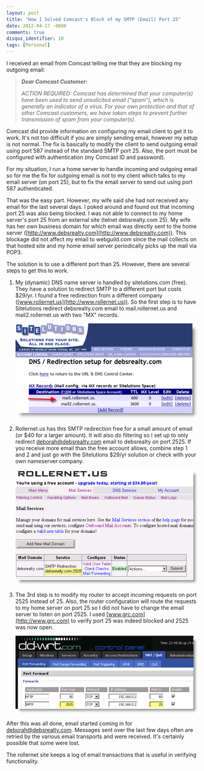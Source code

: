 ```yaml
---
layout: post
title: "How I Solved Comcast's Block of my SMTP (Email) Port 25"
date: 2012-04-17 -0800
comments: true
disqus_identifier: 18
tags: [Personal]
---
```

I received an email from Comcast telling me that they are blocking my
outgoing email:

> ***Dear Comcast Customer:***
>
> *ACTION REQUIRED: Comcast has determined that your computer(s) have
> been used to send unsolicited email ("spam"), which is generally an
> indicator of a virus. For your own protection and that of other
> Comcast customers, we have taken steps to prevent further transmission
> of spam from your computer(s).*

Comcast did provide information on configuring my email client to get it
to work. It's not too difficult if you are simply sending email, however
my setup is not normal. The fix is basically to modify the client to
send outgoing email using port 587 instead of the standard SMTP port 25.
Also, the port must be configured with authentication (my Comcast ID and
password).

For my situation, I run a home server to handle incoming and outgoing
email so for me the fix for outgoing email is not to my client which
talks to my email server (on port 25), but to fix the email server to
send out using port 587 authenticated.

That was the easy part. However, my wife said she had not received any
email for the last several days. I poked around and found out that
incoming port 25 was also being blocked. I was not able to connect to my
home server's port 25 from an external site (telnet debsrealty.com 25).
My wife has her own business domain for which email was directly sent to
the home server
([http://www.debsrealty.com](http://www.debsrealty.com)). This blockage
did not affect my email to webguild.com since the mail collects on that
hosted site and my home email server periodically picks up the mail via
POP3.

The solution is to use a different port than 25. However, there are
several steps to get this to work.

1.  My (dynamic) DNS name server is handled by sitelutions.com (free).
    They have a solution to redirect SMTP to a different port but costs
    \$29/yr. I found a free redirection from a different company
    ([www.rollernet.us](http://www.rollernet.us)). So the first step is
    to have Sitelutions redirect debsrealty.com email to
    mail.rollernet.us and mail2.rollernet.us with two "MX" records.  
     
    ![](/images/blogs_webguild_com/gary/SiteLutionsSmtp.png)
2.  Rollernet.us has this SMTP redirection free for a small amount of
    email (or \$40 for a larger amount). It will also do filtering so I
    set up to only redirect
    [deborah@debsrealty.com](mailto:deborah@debsrealty.com) email to
    debsrealty on port 2525. If you receive more email than the free
    account allows, combine step 1 and 2 and just go with the
    Sitelutions \$29/yr solution or check with your own nameserver
    company. 
     
    ![](/images/blogs_webguild_com/gary/RollernetSmtp.png)

3.  The 3rd step is to modify my router to accept incoming requests on
    port 2525 instead of 25. Also, the router configuration will route
    the requests to my home server on port 25 so I did not have to
    change the email server to listen on port 2525. I used
    [www.grc.com](http://www.grc.com) to verify port 25 was indeed
    blocked and 2525 was now open. 
     
    ![](/images/blogs_webguild_com/gary/RouterSmtp.png)

After this was all done, email started coming in for
[deborah@debsrealty.com](mailto:deborah@debsrealty.com). Messages sent
over the last few days often are retried by the various email transports
and were received. It's certainly possible that some were lost.

The rollernet site keeps a log of email transactions that is useful in
verifying functionality.


